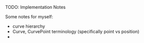 TODO: Implementation Notes


Some notes for myself:
 - curve hierarchy 
 - Curve, CurvePoint terminology (specifically point vs position)
 - 